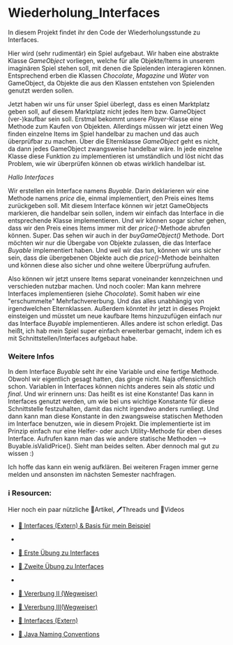 # Wiederholung_Interfaces

In diesem Projekt findet ihr den Code der Wiederholungsstunde zu Interfaces.

Hier wird (sehr rudimentär) ein Spiel aufgebaut.
Wir haben eine abstrakte Klasse *GameObject* vorliegen, welche für alle Objekte/Items in unserem imaginären Spiel stehen soll, mit denen die Spielenden interagieren können. Entsprechend erben die Klassen *Chocolate*, *Magazine* und *Water* von GameObject, da Objekte die aus den Klassen entstehen von Spielenden genutzt werden sollen.

Jetzt haben wir uns für unser Spiel überlegt, dass es einen Marktplatz geben soll, auf diesem Marktplatz nicht jedes Item bzw. GameObject (ver-)kaufbar sein soll.
Erstmal bekommt unsere *Player*-Klasse eine Methode zum Kaufen von Objekten. Allerdings müssen wir jetzt einen Weg finden einzelne Items im Spiel handelbar zu machen und das auch überprüfbar zu machen. Über die Elternklasse *GameObject* geht es nicht, da dann jedes GameObject zwangsweise handelbar wäre. In jede einzelne Klasse diese Funktion zu implementieren ist umständlich und löst nicht das Problem, wie wir überprüfen können ob etwas wirklich handelbar ist.

_Hallo Interfaces_

Wir erstellen ein Interface namens *Buyable*. Darin deklarieren wir eine Methode namens *price* die, einmal implementiert, den Preis eines Items zurückgeben soll.
Mit diesem Interface können wir jetzt GameObjects markieren, die handelbar sein sollen, indem wir einfach das Interface in die entsprechende Klasse implementieren.
Und wir können sogar sicher gehen, dass wir den Preis eines Items immer mit der *price()*-Methode abrufen können. Super.
Das sehen wir auch in der *buyGameObject()* Methode. Dort möchten wir nur die Übergabe von Objekte zulassen, die das Interface *Buyable* implementiert haben. Und weil wir das tun, können wir uns sicher sein, dass die übergebenen Objekte auch die *price()*-Methode beinhalten und können diese also sicher und ohne weitere Überprüfung aufrufen.

Also können wir jetzt unsere Items separat voneinander kennzeichnen und verschieden nutzbar machen. Und noch cooler: Man kann mehrere Interfaces implementieren (siehe *Chocolate*). Somit haben wir eine "erschummelte" Mehrfachvererbung. Und das alles unabhängig von irgendwelchen Elternklassen.
Außerdem könntet ihr jetzt in dieses Projekt einsteigen und müsstet um neue kaufbare Items hinzuzufügen einfach nur das Interface *Buyable* implementieren. Alles andere ist schon erledigt. Das heißt, ich hab mein Spiel super einfach erweiterbar gemacht, indem ich es mit Schnittstellen/Interfaces aufgebaut habe.

### Weitere Infos
In dem Interface *Buyable* seht ihr eine Variable und eine fertige Methode. Obwohl wir eigentlich gesagt hatten, das ginge nicht. Naja offensichtlich schon.
Variablen in Interfaces können nichts anderes sein als _static_ und _final_. Und wir erinnern uns: Das heißt es ist eine Konstante! Das kann in Interfaces genutzt werden, um wie bei uns wichtige Konstante für diese Schnittstelle festzuhalten, damit das nicht irgendwo anders rumliegt. Und dann kann man diese Konstante in den zwangsweise statischen Methoden im Interface benutzen, wie in diesem Projekt. Die implementierte ist im Prinzip einfach nur eine Helfer- oder auch Utility-Methode für eben dieses Interface. Aufrufen kann man das wie andere statische Methoden --> Buyable.isValidPrice().
Sieht man beides selten. Aber dennoch mal gut zu wissen :)

Ich hoffe das kann ein wenig aufklären. Bei weiteren Fragen immer gerne melden und ansonsten im nächsten Semester nachfragen.

### ℹ️ Resourcen:
Hier noch ein paar nützliche 📃Artikel, 🖊️Threads und 🎥Videos

- [📃 Interfaces (Extern) & Basis für mein Beispiel](https://openbook.rheinwerk-verlag.de/javainsel/07_007.html#u7.7)
- 
- [📃 Erste Übung zu Interfaces](https://demirro.github.io/Programmierpraktikum_Overview_20_21/posts/Interfaces/)
- [📃 Zweite Übung zu Interfaces](https://demirro.github.io/Programmierpraktikum_Overview_20_21/posts/Klassen_Interfaces_Wiederholung/)
- 
- [📃 Vererbung II (Wegweiser)](https://dh-cologne.github.io/java-wegweiser/articles/Vererbung-II-Abstrakte-Klassen-und-Methoden.html)
- [📃 Vererbung III(Wegweiser)](https://dh-cologne.github.io/java-wegweiser/articles/Vererbung-III-Interfaces.html)
- [📃 Interfaces (Extern)](https://www.programmierenlernenhq.de/interfaces-in-java/)


- [📃 Java Naming Conventions](https://github.com/DH-Cologne/java-wegweiser/blob/master/articles/Naming-Conventions.md)
